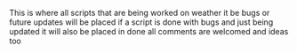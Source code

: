 This is where all scripts that are being worked on weather it be bugs or future updates will be placed 
if a script is done with bugs and just being updated it will also be placed in done
all comments are welcomed and ideas too
